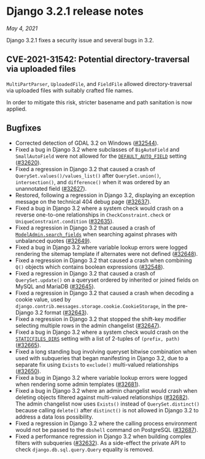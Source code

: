 # Django 3.2.1 release notes

*May 4, 2021*

Django 3.2.1 fixes a security issue and several bugs in 3.2.

## CVE-2021-31542: Potential directory-traversal via uploaded files

`MultiPartParser`, `UploadedFile`, and `FieldFile` allowed
directory-traversal via uploaded files with suitably crafted file names.

In order to mitigate this risk, stricter basename and path sanitation is now
applied.

## Bugfixes

* Corrected detection of GDAL 3.2 on Windows ([#32544](https://code.djangoproject.com/ticket/32544)).
* Fixed a bug in Django 3.2 where subclasses of `BigAutoField` and
  `SmallAutoField` were not allowed for the [`DEFAULT_AUTO_FIELD`](../ref/settings.md#std-setting-DEFAULT_AUTO_FIELD)
  setting ([#32620](https://code.djangoproject.com/ticket/32620)).
* Fixed a regression in Django 3.2 that caused a crash of
  `QuerySet.values()/values_list()` after `QuerySet.union()`,
  `intersection()`, and `difference()` when it was ordered by an
  unannotated field ([#32627](https://code.djangoproject.com/ticket/32627)).
* Restored, following a regression in Django 3.2, displaying an exception
  message on the technical 404 debug page ([#32637](https://code.djangoproject.com/ticket/32637)).
* Fixed a bug in Django 3.2 where a system check would crash on a reverse
  one-to-one relationships in `CheckConstraint.check` or
  `UniqueConstraint.condition` ([#32635](https://code.djangoproject.com/ticket/32635)).
* Fixed a regression in Django 3.2 that caused a crash of
  [`ModelAdmin.search_fields`](../ref/contrib/admin/index.md#django.contrib.admin.ModelAdmin.search_fields) when searching against phrases with
  unbalanced quotes ([#32649](https://code.djangoproject.com/ticket/32649)).
* Fixed a bug in Django 3.2 where variable lookup errors were logged rendering
  the sitemap template if alternates were not defined ([#32648](https://code.djangoproject.com/ticket/32648)).
* Fixed a regression in Django 3.2 that caused a crash when combining `Q()`
  objects which contains boolean expressions ([#32548](https://code.djangoproject.com/ticket/32548)).
* Fixed a regression in Django 3.2 that caused a crash of `QuerySet.update()`
  on a queryset ordered by inherited or joined fields on MySQL and MariaDB
  ([#32645](https://code.djangoproject.com/ticket/32645)).
* Fixed a regression in Django 3.2 that caused a crash when decoding a cookie
  value, used by `django.contrib.messages.storage.cookie.CookieStorage`, in
  the pre-Django 3.2 format ([#32643](https://code.djangoproject.com/ticket/32643)).
* Fixed a regression in Django 3.2 that stopped the shift-key modifier
  selecting multiple rows in the admin changelist ([#32647](https://code.djangoproject.com/ticket/32647)).
* Fixed a bug in Django 3.2 where a system check would crash on the
  [`STATICFILES_DIRS`](../ref/settings.md#std-setting-STATICFILES_DIRS) setting with a list of 2-tuples of
  `(prefix, path)` ([#32665](https://code.djangoproject.com/ticket/32665)).
* Fixed a long standing bug involving queryset bitwise combination when used
  with subqueries that began manifesting in Django 3.2, due to a separate fix
  using `Exists` to `exclude()` multi-valued relationships
  ([#32650](https://code.djangoproject.com/ticket/32650)).
* Fixed a bug in Django 3.2 where variable lookup errors were logged when
  rendering some admin templates ([#32681](https://code.djangoproject.com/ticket/32681)).
* Fixed a bug in Django 3.2 where an admin changelist would crash when deleting
  objects filtered against multi-valued relationships ([#32682](https://code.djangoproject.com/ticket/32682)). The
  admin changelist now uses `Exists()` instead of `QuerySet.distinct()`
  because calling `delete()` after `distinct()` is not allowed in Django
  3.2 to address a data loss possibility.
* Fixed a regression in Django 3.2 where the calling process environment would
  not be passed to the `dbshell` command on PostgreSQL ([#32687](https://code.djangoproject.com/ticket/32687)).
* Fixed a performance regression in Django 3.2 when building complex filters
  with subqueries ([#32632](https://code.djangoproject.com/ticket/32632)). As a side-effect the private API to check
  `django.db.sql.query.Query` equality is removed.
